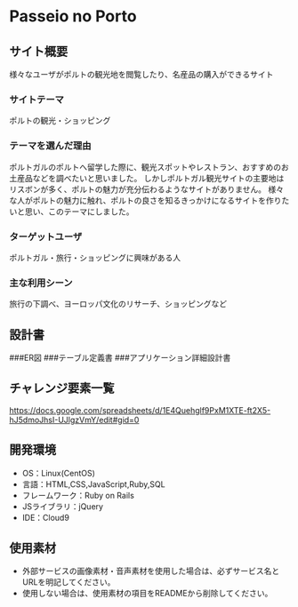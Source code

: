 # Passeio no Porto

## サイト概要
様々なユーザがポルトの観光地を閲覧したり、名産品の購入ができるサイト

### サイトテーマ
ポルトの観光・ショッピング

### テーマを選んだ理由
ポルトガルのポルトへ留学した際に、観光スポットやレストラン、おすすめのお土産品などを調べたいと思いました。
しかしポルトガル観光サイトの主要地はリスボンが多く、ポルトの魅力が充分伝わるようなサイトがありません。
様々な人がポルトの魅力に触れ、ポルトの良さを知るきっかけになるサイトを作りたいと思い、このテーマにしました。

### ターゲットユーザ
ポルトガル・旅行・ショッピングに興味がある人

### 主な利用シーン
旅行の下調べ、ヨーロッパ文化のリサーチ、ショッピングなど

## 設計書
###ER図
###テーブル定義書
###アプリケーション詳細設計書

## チャレンジ要素一覧
<https://docs.google.com/spreadsheets/d/1E4Quehglf9PxM1XTE-ft2X5-hJ5dmoJhsI-UJlgzVmY/edit#gid=0>

## 開発環境
- OS：Linux(CentOS)
- 言語：HTML,CSS,JavaScript,Ruby,SQL
- フレームワーク：Ruby on Rails
- JSライブラリ：jQuery
- IDE：Cloud9

## 使用素材
- 外部サービスの画像素材・音声素材を使用した場合は、必ずサービス名とURLを明記してください。
- 使用しない場合は、使用素材の項目をREADMEから削除してください。
